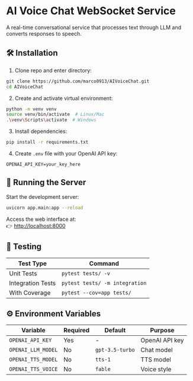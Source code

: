 # AI Voice Chat WebSocket Service

A real-time conversational service that processes text through LLM and converts responses to speech.

## 🛠️ Installation

1. Clone repo and enter directory:
```bash
git clone https://github.com/marco0913/AIVoiceChat.git
cd AIVoiceChat
```

2. Create and activate virtual environment:
```bash
python -m venv venv
source venv/bin/activate  # Linux/Mac
.\venv\Scripts\activate  # Windows
```

3. Install dependencies:
```bash
pip install -r requirements.txt
```

4. Create `.env` file with your OpenAI API key:
```env
OPENAI_API_KEY=your_key_here
```

## 🚀 Running the Server

Start the development server:
```bash
uvicorn app.main:app --reload
```

Access the web interface at:  
👉 [http://localhost:8000](http://localhost:8000)

## 🧪 Testing

| Test Type | Command |
|-----------|---------|
| Unit Tests | `pytest tests/ -v` |
| Integration Tests | `pytest tests/ -m integration` |
| With Coverage | `pytest --cov=app tests/` |

## ⚙️ Environment Variables

| Variable | Required | Default | Purpose |
|----------|----------|---------|---------|
| `OPENAI_API_KEY` | Yes | - | OpenAI API key |
| `OPENAI_LLM_MODEL` | No | `gpt-3.5-turbo` | Chat model |
| `OPENAI_TTS_MODEL` | No | `tts-1` | TTS model |
| `OPENAI_TTS_VOICE` | No | `fable` | Voice style |

